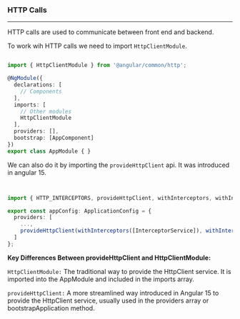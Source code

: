 ### HTTP Calls
---

HTTP calls are used to communicate between front end and backend. 

To work wih HTTP calls we need to import `HttpClientModule`.

```typescript

import { HttpClientModule } from '@angular/common/http';

@NgModule({
  declarations: [
    // Components
  ],
  imports: [
    // Other modules
    HttpClientModule
  ],
  providers: [],
  bootstrap: [AppComponent]
})
export class AppModule { }

```

We can also do it by importing the `provideHttpClient` api. It was introduced in angular 15.

```typescript


import { HTTP_INTERCEPTORS, provideHttpClient, withInterceptors, withInterceptorsFromDi } from '@angular/common/http';

export const appConfig: ApplicationConfig = {
  providers: [
    ...,
    provideHttpClient(withInterceptors([InterceptorService]), withInterceptorsFromDi()),
  ]
};

```

**Key Differences Between provideHttpClient and HttpClientModule:**

`HttpClientModule:` The traditional way to provide the HttpClient service. It is imported into the AppModule and included in the imports array.

`provideHttpClient:` A more streamlined way introduced in Angular 15 to provide the HttpClient service, usually used in the providers array or bootstrapApplication method.
